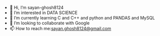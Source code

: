 - 👋 Hi, I’m sayan-ghosh8124
- 👀 I’m interested in DATA SCIENCE
- 🌱 I’m currently learning
      C and C++ and python
       and PANDAS and MySQL
- 💞️ I’m looking to collaborate with Google
- 📫 How to reach me:sayan.ghosh8124@gmail.com
<!---
sayan-ghosh8124/sayan-ghosh8124 is a ✨ special ✨ repository because its `README.md` (this file) appears on your GitHub profile.
You can click the Preview link to take a look at your changes.
--->
